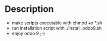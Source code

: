 # Description
* make scripts executable with chmod +x *.sh
* run installation script with ./install_odoo9.sh
* enjoy  odoo 9 ;-)
